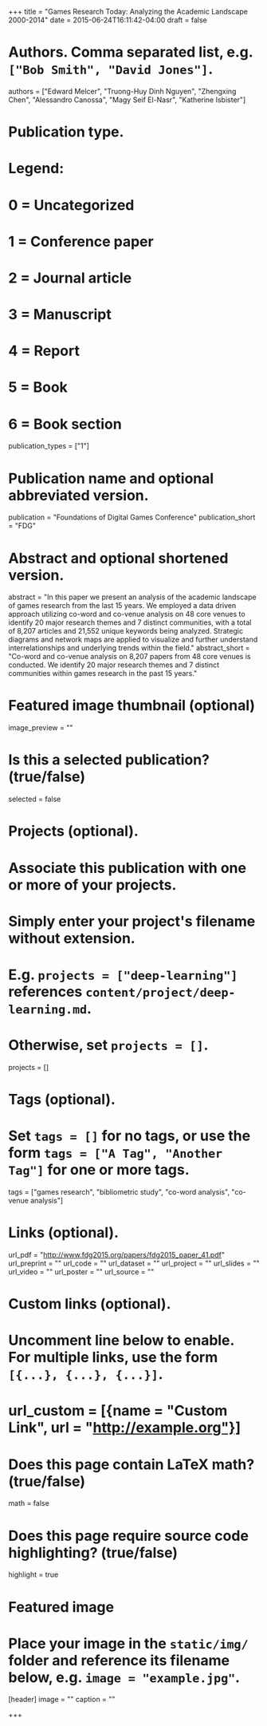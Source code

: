 +++
title = "Games Research Today: Analyzing the Academic Landscape 2000-2014"
date = 2015-06-24T16:11:42-04:00
draft = false

# Authors. Comma separated list, e.g. `["Bob Smith", "David Jones"]`.
authors = ["Edward Melcer", "Truong-Huy Dinh Nguyen", "Zhengxing Chen", "Alessandro Canossa", "Magy Seif El-Nasr", "Katherine Isbister"]

# Publication type.
# Legend:
# 0 = Uncategorized
# 1 = Conference paper
# 2 = Journal article
# 3 = Manuscript
# 4 = Report
# 5 = Book
# 6 = Book section
publication_types = ["1"]

# Publication name and optional abbreviated version.
publication = "Foundations of Digital Games Conference"
publication_short = "FDG"

# Abstract and optional shortened version.
abstract = "In this paper we present an analysis of the academic landscape of games research from the last 15 years. We employed a data driven approach utilizing co-word and co-venue analysis on 48 core venues to identify 20 major research themes and 7 distinct communities, with a total of 8,207 articles and 21,552 unique keywords being analyzed. Strategic diagrams and network maps are applied to visualize and further understand interrelationships and underlying trends within the field."
abstract_short = "Co-word and co-venue analysis on 8,207 papers from 48 core venues is conducted. We identify 20 major research themes and 7 distinct communities within games research in the past 15 years."

# Featured image thumbnail (optional)
image_preview = ""

# Is this a selected publication? (true/false)
selected = false

# Projects (optional).
#   Associate this publication with one or more of your projects.
#   Simply enter your project's filename without extension.
#   E.g. `projects = ["deep-learning"]` references `content/project/deep-learning.md`.
#   Otherwise, set `projects = []`.
projects = []

# Tags (optional).
#   Set `tags = []` for no tags, or use the form `tags = ["A Tag", "Another Tag"]` for one or more tags.
tags = ["games research", "bibliometric study", "co-word analysis", "co-venue analysis"]

# Links (optional).
url_pdf = "http://www.fdg2015.org/papers/fdg2015_paper_41.pdf"
url_preprint = ""
url_code = ""
url_dataset = ""
url_project = ""
url_slides = ""
url_video = ""
url_poster = ""
url_source = ""

# Custom links (optional).
#   Uncomment line below to enable. For multiple links, use the form `[{...}, {...}, {...}]`.
# url_custom = [{name = "Custom Link", url = "http://example.org"}]

# Does this page contain LaTeX math? (true/false)
math = false

# Does this page require source code highlighting? (true/false)
highlight = true

# Featured image
# Place your image in the `static/img/` folder and reference its filename below, e.g. `image = "example.jpg"`.
[header]
image = ""
caption = ""

+++
